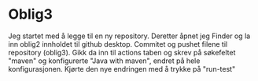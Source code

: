 # Oblig3

Jeg startet med å legge til en ny repository. Deretter åpnet jeg Finder og la inn oblig2 innholdet til github desktop. Commitet og pushet filene til repository (oblig3).
Gikk da inn til actions taben og skrev på søkefeltet "maven" og konfigurerte "Java with maven", endret på hele konfigurasjonen. 
Kjørte den nye endringen med å trykke på "run-test"
